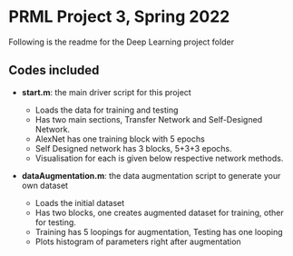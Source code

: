 # PRML Project 3, Spring 2022

Following is the readme for the Deep Learning project folder

## Codes included

- **start.m**: the main driver script for this project
  - Loads the data for training and testing
  - Has two main sections, Transfer Network and Self-Designed Network.
  - AlexNet has one training block with 5 epochs
  - Self Designed network has 3 blocks, 5+3+3 epochs.
  - Visualisation for each is given below respective network methods.
  
- **dataAugmentation.m**: the data augmentation script to generate your own dataset
  - Loads the initial dataset
  - Has two blocks, one creates augmented dataset for training, other for testing.
  - Training has 5 loopings for augmentation, Testing has one looping
  - Plots histogram of parameters right after augmentation

